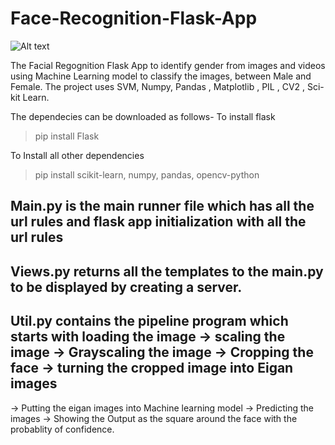 # Face-Recognition-Flask-App

![Alt text](relative/path/to/prediction.jpg?raw=true "Prediction Results")

The Facial Regognition Flask App to identify gender from images and videos using Machine Learning model to classify the images, between Male and Female. The project uses SVM, Numpy,
Pandas , Matplotlib , PIL , CV2 , Sci-kit Learn. 

The dependecies can be downloaded as follows-
To install flask

>pip install Flask

To Install all other dependencies

> pip install scikit-learn, numpy, pandas, opencv-python

## Main.py is the main runner file which has all the url rules and flask app initialization with all the url rules
## Views.py returns all the templates to the main.py to be displayed by creating a server.
## Util.py contains the pipeline program which starts with loading the image -> scaling the image -> Grayscaling the image -> Cropping the face -> turning the cropped image into Eigan images
-> Putting the eigan images into Machine learning model -> Predicting the images -> Showing the Output as the square around the face with the probablity of confidence.
